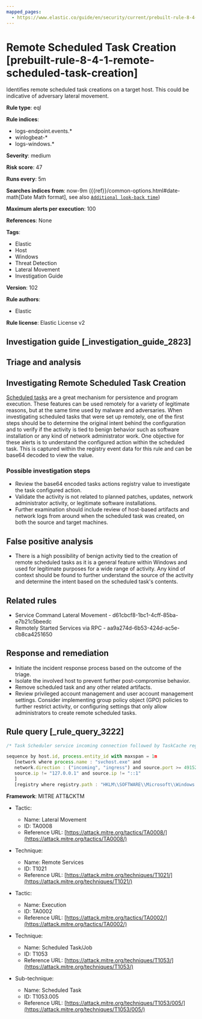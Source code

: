 ```yaml
---
mapped_pages:
  - https://www.elastic.co/guide/en/security/current/prebuilt-rule-8-4-1-remote-scheduled-task-creation.html
---
```


# Remote Scheduled Task Creation [prebuilt-rule-8-4-1-remote-scheduled-task-creation]

Identifies remote scheduled task creations on a target host. This could be indicative of adversary lateral movement.

**Rule type**: eql

**Rule indices**:

* logs-endpoint.events.*
* winlogbeat-*
* logs-windows.*

**Severity**: medium

**Risk score**: 47

**Runs every**: 5m

**Searches indices from**: now-9m ({{ref}}/common-options.html#date-math[Date Math format], see also [`Additional look-back time`](docs-content://solutions/security/detect-and-alert/create-detection-rule.md#rule-schedule))

**Maximum alerts per execution**: 100

**References**: None

**Tags**:

* Elastic
* Host
* Windows
* Threat Detection
* Lateral Movement
* Investigation Guide

**Version**: 102

**Rule authors**:

* Elastic

**Rule license**: Elastic License v2

## Investigation guide [_investigation_guide_2823]

## Triage and analysis

## Investigating Remote Scheduled Task Creation

[Scheduled tasks](https://docs.microsoft.com/en-us/windows/win32/taskschd/about-the-task-scheduler) are a great mechanism
for persistence and program execution. These features can be used remotely for a variety of legitimate reasons, but at
the same time used by malware and adversaries. When investigating scheduled tasks that were set up remotely, one of the
first steps should be to determine the original intent behind the configuration and to verify if the activity is tied to
benign behavior such as software installation or any kind of network administrator work. One objective for these alerts
is to understand the configured action within the scheduled task. This is captured within the registry event data for
this rule and can be base64 decoded to view the value.

### Possible investigation steps

- Review the base64 encoded tasks actions registry value to investigate the task configured action.
- Validate the activity is not related to planned patches, updates, network administrator activity, or legitimate software
installations.
- Further examination should include review of host-based artifacts and network logs from around when the scheduled task
was created, on both the source and target machines.

## False positive analysis

- There is a high possibility of benign activity tied to the creation of remote scheduled tasks as it is a general feature
within Windows and used for legitimate purposes for a wide range of activity. Any kind of context should be found to
further understand the source of the activity and determine the intent based on the scheduled task's contents.

## Related rules

- Service Command Lateral Movement - d61cbcf8-1bc1-4cff-85ba-e7b21c5beedc
- Remotely Started Services via RPC - aa9a274d-6b53-424d-ac5e-cb8ca4251650

## Response and remediation

- Initiate the incident response process based on the outcome of the triage.
- Isolate the involved host to prevent further post-compromise behavior.
- Remove scheduled task and any other related artifacts.
- Review privileged account management and user account management settings. Consider implementing group policy object (GPO) policies to further
restrict activity, or configuring settings that only allow administrators to create remote scheduled tasks.

## Rule query [_rule_query_3222]

```js
/* Task Scheduler service incoming connection followed by TaskCache registry modification  */

sequence by host.id, process.entity_id with maxspan = 1m
   [network where process.name : "svchost.exe" and
   network.direction : ("incoming", "ingress") and source.port >= 49152 and destination.port >= 49152 and
   source.ip != "127.0.0.1" and source.ip != "::1"
   ]
   [registry where registry.path : "HKLM\\SOFTWARE\\Microsoft\\Windows NT\\CurrentVersion\\Schedule\\TaskCache\\Tasks\\*\\Actions"]
```

**Framework**: MITRE ATT&CKTM

* Tactic:

    * Name: Lateral Movement
    * ID: TA0008
    * Reference URL: [https://attack.mitre.org/tactics/TA0008/](https://attack.mitre.org/tactics/TA0008/)

* Technique:

    * Name: Remote Services
    * ID: T1021
    * Reference URL: [https://attack.mitre.org/techniques/T1021/](https://attack.mitre.org/techniques/T1021/)

* Tactic:

    * Name: Execution
    * ID: TA0002
    * Reference URL: [https://attack.mitre.org/tactics/TA0002/](https://attack.mitre.org/tactics/TA0002/)

* Technique:

    * Name: Scheduled Task/Job
    * ID: T1053
    * Reference URL: [https://attack.mitre.org/techniques/T1053/](https://attack.mitre.org/techniques/T1053/)

* Sub-technique:

    * Name: Scheduled Task
    * ID: T1053.005
    * Reference URL: [https://attack.mitre.org/techniques/T1053/005/](https://attack.mitre.org/techniques/T1053/005/)



